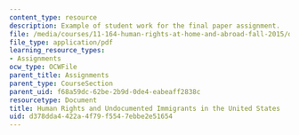 ```yaml
---
content_type: resource
description: Example of student work for the final paper assignment.
file: /media/courses/11-164-human-rights-at-home-and-abroad-fall-2015/d378dda4422a4f79f5547ebbe2e51654_MIT11_164F15_HumanRights.pdf
file_type: application/pdf
learning_resource_types:
- Assignments
ocw_type: OCWFile
parent_title: Assignments
parent_type: CourseSection
parent_uid: f68a59dc-62be-2b9d-0de4-eabeaff2838c
resourcetype: Document
title: Human Rights and Undocumented Immigrants in the United States
uid: d378dda4-422a-4f79-f554-7ebbe2e51654
---
```

